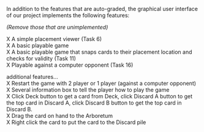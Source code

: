 In addition to the features that are auto-graded, the graphical user interface
of our project implements the following features:

*(Remove those that are unimplemented)*

 X A simple placement viewer (Task 6)    
 X A basic playable game     
 X A basic playable game that snaps cards to their placement location and checks for validity (Task 11)    
 X Playable against a computer opponent (Task 16)    

additional features...    
 X Restart the game with 2 player or 1 player (against a computer opponent)    
 X Several information box to tell the player how to play the game    
 X Click Deck button to get a card from Deck, click Discard A button to get the top card in Discard A, click Discard B button to get the top card in Discard B.     
 X Drag the card on hand to the Arboretum    
 X Right click the card to put the card to the Discard pile
